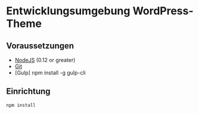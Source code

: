 # Entwicklungsumgebung WordPress-Theme

## Voraussetzungen

- [NodeJS](https://nodejs.org/en/) (0.12 or greater)
- [Git](https://git-scm.com/)
- [Gulp] npm install -g gulp-cli

## Einrichtung

```Kommandozeile
npm install
```
